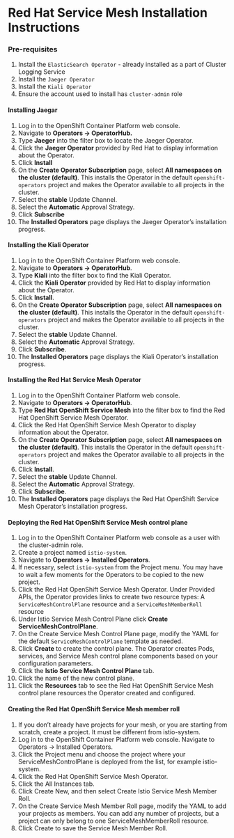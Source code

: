 # Red Hat Service Mesh Installation Instructions

### Pre-requisites

1. Install the `ElasticSearch Operator` - already installed as a part of Cluster Logging Service
2. Install the `Jaeger Operator`
3. Install the `Kiali Operator`
4. Ensure the account used to install has `cluster-admin` role

#### Installing Jaegar
1. Log in to the OpenShift Container Platform web console.
1. Navigate to **Operators → OperatorHub.**
1. Type **Jaeger** into the filter box to locate the Jaeger Operator.
1. Click the **Jaeger Operator** provided by Red Hat to display information about the Operator.
1. Click **Install**
1. On the **Create Operator Subscription** page, select **All namespaces on the cluster (default)**. This installs the Operator in the default `openshift-operators` project and makes the Operator available to all projects in the cluster.
1. Select the **stable** Update Channel.
1. Select the **Automatic** Approval Strategy.
1. Click **Subscribe**
1. The **Installed Operators** page displays the Jaeger Operator’s installation progress.


#### Installing the Kiali Operator

1. Log in to the OpenShift Container Platform web console.
1. Navigate to **Operators → OperatorHub**.
1. Type **Kiali** into the filter box to find the Kiali Operator.
1. Click the **Kiali Operator** provided by Red Hat to display information about the Operator.
1. Click **Install**.
1. On the **Create Operator Subscription** page, select **All namespaces on the cluster (default)**. This installs the Operator in the default `openshift-operators` project and makes the Operator available to all projects in the cluster.
1. Select the **stable** Update Channel.
1. Select the **Automatic** Approval Strategy.
1. Click **Subscribe**.
1. The **Installed Operators** page displays the Kiali Operator’s installation progress.

#### Installing the Red Hat Service Mesh Operator
1. Log in to the OpenShift Container Platform web console.
1. Navigate to **Operators → OperatorHub**.
1. Type **Red Hat OpenShift Service Mesh** into the filter box to find the Red Hat OpenShift Service Mesh Operator.
1. Click the Red Hat OpenShift Service Mesh Operator to display information about the Operator.
1. On the **Create Operator Subscription** page, select **All namespaces on the cluster (default)**. This installs the Operator in the default `openshift-operators` project and makes the Operator available to all projects in the cluster.
1. Click **Install**.
1. Select the **stable** Update Channel.
1. Select the **Automatic** Approval Strategy.
1. Click **Subscribe**.
1. The **Installed Operators** page displays the Red Hat OpenShift Service Mesh Operator’s installation progress.

#### Deploying the Red Hat OpenShift Service Mesh control plane

1. Log in to the OpenShift Container Platform web console as a user with the cluster-admin role.
1. Create a project named `istio-system`.
1. Navigate to **Operators → Installed Operators**.
1. If necessary, select `istio-system` from the Project menu. You may have to wait a few moments for the Operators to be copied to the new project.
1. Click the Red Hat OpenShift Service Mesh Operator. Under Provided APIs, the Operator provides links to create two resource types: A `ServiceMeshControlPlane` resource and a `ServiceMeshMemberRoll` resource
1. Under Istio Service Mesh Control Plane click **Create ServiceMeshControlPlane**.
1. On the Create Service Mesh Control Plane page, modify the YAML for the default `ServiceMeshControlPlane` template as needed.
1. Click **Create** to create the control plane. The Operator creates Pods, services, and Service Mesh control plane components based on your configuration parameters.
1. Click the **Istio Service Mesh Control Plane** tab.
1. Click the name of the new control plane.
1. Click the **Resources** tab to see the Red Hat OpenShift Service Mesh control plane resources the Operator created and configured.

#### Creating the Red Hat OpenShift Service Mesh member roll

1. If you don’t already have projects for your mesh, or you are starting from scratch, create a project. It must be different from istio-system.
1. Log in to the OpenShift Container Platform web console.
Navigate to Operators → Installed Operators.
1. Click the Project menu and choose the project where your ServiceMeshControlPlane is deployed from the list, for example istio-system.
1. Click the Red Hat OpenShift Service Mesh Operator.
1. Click the All Instances tab.
1. Click Create New, and then select Create Istio Service Mesh Member Roll.
1. On the Create Service Mesh Member Roll page, modify the YAML to add your projects as members. You can add any number of projects, but a project can only belong to one ServiceMeshMemberRoll resource.
1. Click Create to save the Service Mesh Member Roll.